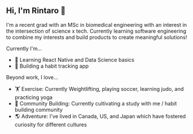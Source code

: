 ## Hi, I'm Rintaro 👋

<!--
**rmasuda12/rmasuda12** is a ✨ _special_ ✨ repository because its `README.md` (this file) appears on your GitHub profile.

Here are some ideas to get you started:

- 🔭 I’m currently working on ...
- 🌱 I’m currently learning ...
- 👯 I’m looking to collaborate on ...
- 🤔 I’m looking for help with ...
- 💬 Ask me about ...
- 📫 How to reach me: ...
- 😄 Pronouns: ...
- ⚡ Fun fact: ...
-->
I'm a recent grad with an MSc in biomedical engineering with an interest in the intersection of science x tech. Currently learning software engineering to combine my interests and build products to create meaningful solutions! 

Currently I'm...
- 🌱  Learning React Native and Data Science basics
- 🔭  Building a habit tracking app

Beyond work, I love...
- 🏋  Exercise: Currently Weightlifting, playing soccer, learning judo, and practicing yoga
- 🙌  Community Building: Currently cultivating a study with me / habit building community
- 🌎  Adventure: I've lived in Canada, US, and Japan which have fostered curiosity for different cultures
